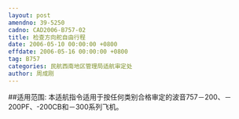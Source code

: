 ```yaml
---
layout: post
amendno: 39-5250
cadno: CAD2006-B757-02
title: 检查方向舵自由行程
date: 2006-05-10 00:00:00 +0800
effdate: 2006-05-16 00:00:00 +0800
tag: B757
categories: 民航西南地区管理局适航审定处
author: 周成刚
---
```


##适用范围:
本适航指令适用于按任何类别合格审定的波音757－200、－200PF、-200CB和－300系列飞机。

